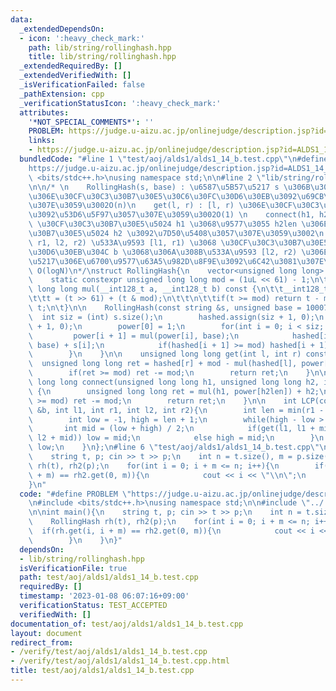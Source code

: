```yaml
---
data:
  _extendedDependsOn:
  - icon: ':heavy_check_mark:'
    path: lib/string/rollinghash.hpp
    title: lib/string/rollinghash.hpp
  _extendedRequiredBy: []
  _extendedVerifiedWith: []
  _isVerificationFailed: false
  _pathExtension: cpp
  _verificationStatusIcon: ':heavy_check_mark:'
  attributes:
    '*NOT_SPECIAL_COMMENTS*': ''
    PROBLEM: https://judge.u-aizu.ac.jp/onlinejudge/description.jsp?id=ALDS1_14_B
    links:
    - https://judge.u-aizu.ac.jp/onlinejudge/description.jsp?id=ALDS1_14_B
  bundledCode: "#line 1 \"test/aoj/alds1/alds1_14_b.test.cpp\"\n#define PROBLEM \"\
    https://judge.u-aizu.ac.jp/onlinejudge/description.jsp?id=ALDS1_14_B\"\n#include\
    \ <bits/stdc++.h>\nusing namespace std;\n\n#line 2 \"lib/string/rollinghash.hpp\"\
    \n\n/* \n    RollingHash(s, base) : \u6587\u5B57\u5217 s \u306B\u3064\u3044\u3066\
    \u306E\u30CF\u30C3\u30B7\u30E5\u30C6\u30FC\u30D6\u30EB\u3092\u69CB\u7BC9\u3057\
    \u307E\u3059\u3002O(n)\n    get(l, r) : [l, r) \u306E\u30CF\u30C3\u30B7\u30E5\u5024\
    \u3092\u53D6\u5F97\u3057\u307E\u3059\u3002O(1) \n    connect(h1, h2, h2len) :\
    \ \u30CF\u30C3\u30B7\u30E5\u5024 h1 \u3068\u9577\u3055 h2len \u306E\u30CF\u30C3\
    \u30B7\u30E5\u5024 h2 \u3092\u7D50\u5408\u3057\u307E\u3059\u3002\n    LCP(b, l1,\
    \ r1, l2, r2) \u533A\u9593 [l1, r1) \u3068 \u30CF\u30C3\u30B7\u30E5\u30C6\u30FC\
    \u30D6\u30EB\u304C b \u3068\u306A\u308B\u533A\u9593 [l2, r2) \u306E\u6587\u5B57\
    \u5217\u306E\u6700\u9577\u63A5\u982D\u8F9E\u3092\u6C42\u3081\u307E\u3059\u3002\
    \ O(logN)\n*/\nstruct RollingHash{\n    vector<unsigned long long> hashed, power;\n\
    \    static constexpr unsigned long long mod = (1uL << 61) - 1;\n\t\n    unsigned\
    \ long long mul(__int128_t a, __int128_t b) const {\n\t\t__int128_t t = a * b;\n\
    \t\tt = (t >> 61) + (t & mod);\n\t\t\n\t\tif(t >= mod) return t - mod;\n\t\treturn\
    \ t;\n\t}\n\n    RollingHash(const string &s, unsigned base = 10007){\n      \
    \  int siz = (int) s.size();\n        hashed.assign(siz + 1, 0);\n        power.assign(siz\
    \ + 1, 0);\n        power[0] = 1;\n        for(int i = 0; i < siz; i++){\n   \
    \         power[i + 1] = mul(power[i], base);\n            hashed[i + 1] = mul(hashed[i],\
    \ base) + s[i];\n            if(hashed[i + 1] >= mod) hashed[i + 1] -= mod;\n\
    \        }\n    }\n\n    unsigned long long get(int l, int r) const {\n      \
    \  unsigned long long ret = hashed[r] + mod - mul(hashed[l], power[r - l]);\n\
    \        if(ret >= mod) ret -= mod;\n        return ret;\n    }\n\n    unsigned\
    \ long long connect(unsigned long long h1, unsigned long long h2, int h2len) const\
    \ {\n        unsigned long long ret = mul(h1, power[h2len]) + h2;\n        if(ret\
    \ >= mod) ret -= mod;\n        return ret;\n    }\n\n    int LCP(const RollingHash\
    \ &b, int l1, int r1, int l2, int r2){\n        int len = min(r1 - l1, r2 - l2);\n\
    \        int low = -1, high = len + 1;\n        while(high - low > 1){\n     \
    \       int mid = (low + high) / 2;\n            if(get(l1, l1 + mid) == b.get(l2,\
    \ l2 + mid)) low = mid;\n            else high = mid;\n        }\n        return\
    \ low;\n    }\n};\n#line 6 \"test/aoj/alds1/alds1_14_b.test.cpp\"\n\nint main(){\n\
    \    string t, p; cin >> t >> p;\n    int n = t.size(), m = p.size();\n    RollingHash\
    \ rh(t), rh2(p);\n    for(int i = 0; i + m <= n; i++){\n        if(rh.get(i, i\
    \ + m) == rh2.get(0, m)){\n            cout << i << \"\\n\";\n        }\n    }\n\
    }\n"
  code: "#define PROBLEM \"https://judge.u-aizu.ac.jp/onlinejudge/description.jsp?id=ALDS1_14_B\"\
    \n#include <bits/stdc++.h>\nusing namespace std;\n\n#include \"../../../lib/string/rollinghash.hpp\"\
    \n\nint main(){\n    string t, p; cin >> t >> p;\n    int n = t.size(), m = p.size();\n\
    \    RollingHash rh(t), rh2(p);\n    for(int i = 0; i + m <= n; i++){\n      \
    \  if(rh.get(i, i + m) == rh2.get(0, m)){\n            cout << i << \"\\n\";\n\
    \        }\n    }\n}"
  dependsOn:
  - lib/string/rollinghash.hpp
  isVerificationFile: true
  path: test/aoj/alds1/alds1_14_b.test.cpp
  requiredBy: []
  timestamp: '2023-01-08 06:07:16+09:00'
  verificationStatus: TEST_ACCEPTED
  verifiedWith: []
documentation_of: test/aoj/alds1/alds1_14_b.test.cpp
layout: document
redirect_from:
- /verify/test/aoj/alds1/alds1_14_b.test.cpp
- /verify/test/aoj/alds1/alds1_14_b.test.cpp.html
title: test/aoj/alds1/alds1_14_b.test.cpp
---
```

